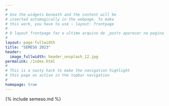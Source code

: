 ```yaml
---
#
# Use the widgets beneath and the content will be
# inserted automagically in the webpage. To make
# this work, you have to use › layout: frontpage
# 
# O layout frontpage faz o ultimo arquivo de _posts aparecer na pagina inicial
#
layout: page-fullwidth
title: "SEMESO 2023"
header:
  image_fullwidth: header_unsplash_12.jpg
permalink: /index.html
#
# This is a nasty hack to make the navigation highlight
# this page as active in the topbar navigation
#
homepage: true
---
```


{% include semeso.md %}
